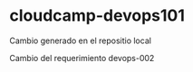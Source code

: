# cloudcamp-devops101


Cambio generado en el repositio local


Cambio del requerimiento devops-002
